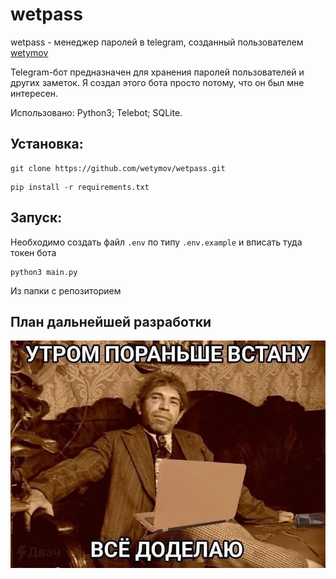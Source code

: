 # wetpass

wetpass - менеджер паролей в telegram, созданный пользователем [wetymov](https://t.me/wetymov)

Telegram-бот предназначен для хранения паролей пользователей и других заметок. Я создал этого бота просто потому, что он был мне интересен.

Использовано: Python3; Telebot; SQLite.

## Установка:

```
git clone https://github.com/wetymov/wetpass.git 
```

```
pip install -r requirements.txt
```

## Запуск:

Необходимо создать файл `.env` по типу `.env.example` и вписать туда токен бота

```
python3 main.py
```
Из папки с репозиторием

## План дальнейшей разработки

![](assets/kaif.jpg)
